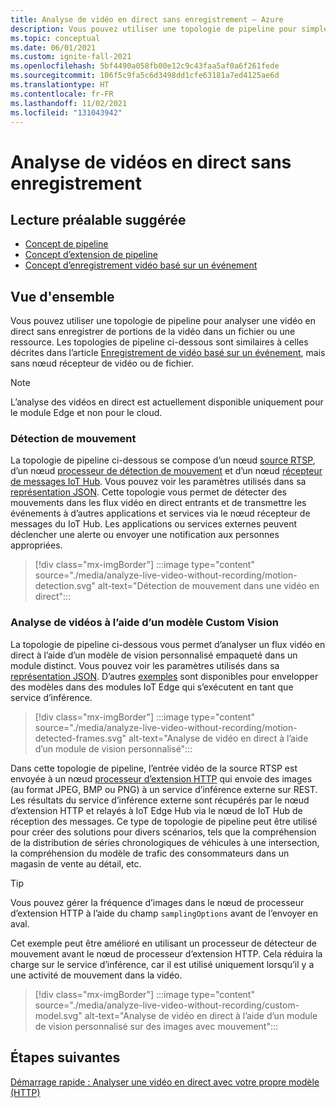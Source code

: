 ```yaml
---
title: Analyse de vidéo en direct sans enregistrement – Azure
description: Vous pouvez utiliser une topologie de pipeline pour simplement extraire des analyses d’un flux vidéo en direct, sans avoir à les enregistrer en périphérie ou dans le cloud. Cet article aborde ce concept.
ms.topic: conceptual
ms.date: 06/01/2021
ms.custom: ignite-fall-2021
ms.openlocfilehash: 5bf4490a058fb00e12c9c43faa5af0a6f261fede
ms.sourcegitcommit: 106f5c9fa5c6d3498dd1cfe63181a7ed4125ae6d
ms.translationtype: HT
ms.contentlocale: fr-FR
ms.lasthandoff: 11/02/2021
ms.locfileid: "131043942"
---
```

# <a name="analyzing-live-videos-without-recording"></a>Analyse de vidéos en direct sans enregistrement


## <a name="suggested-pre-reading"></a>Lecture préalable suggérée 

* [Concept de pipeline](pipeline.md)
* [Concept d’extension de pipeline](pipeline-extension.md)
* [Concept d’enregistrement vidéo basé sur un événement](event-based-video-recording-concept.md)

## <a name="overview"></a>Vue d'ensemble  

Vous pouvez utiliser une topologie de pipeline pour analyser une vidéo en direct sans enregistrer de portions de la vidéo dans un fichier ou une ressource. Les topologies de pipeline ci-dessous sont similaires à celles décrites dans l’article [Enregistrement de vidéo basé sur un événement](event-based-video-recording-concept.md), mais sans nœud récepteur de vidéo ou de fichier.

> [!NOTE]
> L’analyse des vidéos en direct est actuellement disponible uniquement pour le module Edge et non pour le cloud.

### <a name="motion-detection"></a>Détection de mouvement

La topologie de pipeline ci-dessous se compose d’un nœud [source RTSP](pipeline.md#rtsp-source), d’un nœud [processeur de détection de mouvement](pipeline.md#motion-detection-processor) et d’un nœud [récepteur de messages IoT Hub](pipeline.md#iot-hub-message-sink). Vous pouvez voir les paramètres utilisés dans sa [représentation JSON](https://github.com/Azure/video-analyzer/blob/main/pipelines/live/topologies/motion-detection/topology.json). Cette topologie vous permet de détecter des mouvements dans les flux vidéo en direct entrants et de transmettre les événements à d’autres applications et services via le nœud récepteur de messages du IoT Hub. Les applications ou services externes peuvent déclencher une alerte ou envoyer une notification aux personnes appropriées.

> [!div class="mx-imgBorder"]
> :::image type="content" source="./media/analyze-live-video-without-recording/motion-detection.svg" alt-text="Détection de mouvement dans une vidéo en direct":::

### <a name="analyzing-video-using-a-custom-vision-model"></a>Analyse de vidéos à l’aide d’un modèle Custom Vision 

La topologie de pipeline ci-dessous vous permet d’analyser un flux vidéo en direct à l’aide d’un modèle de vision personnalisé empaqueté dans un module distinct. Vous pouvez voir les paramètres utilisés dans sa [représentation JSON](https://github.com/Azure/video-analyzer/blob/main/pipelines/live/topologies/httpExtension/topology.json). D’autres [exemples](https://github.com/Azure/video-analyzer/tree/main/edge-modules/extensions) sont disponibles pour envelopper des modèles dans des modules IoT Edge qui s’exécutent en tant que service d’inférence.

> [!div class="mx-imgBorder"]
> :::image type="content" source="./media/analyze-live-video-without-recording/motion-detected-frames.svg" alt-text="Analyse de vidéo en direct à l’aide d’un module de vision personnalisé":::

Dans cette topologie de pipeline, l’entrée vidéo de la source RTSP est envoyée à un nœud [processeur d’extension HTTP](pipeline.md#http-extension-processor) qui envoie des images (au format JPEG, BMP ou PNG) à un service d’inférence externe sur REST. Les résultats du service d’inférence externe sont récupérés par le nœud d’extension HTTP et relayés à IoT Edge Hub via le nœud de IoT Hub de réception des messages. Ce type de topologie de pipeline peut être utilisé pour créer des solutions pour divers scénarios, tels que la compréhension de la distribution de séries chronologiques de véhicules à une intersection, la compréhension du modèle de trafic des consommateurs dans un magasin de vente au détail, etc.

>[!TIP]
> Vous pouvez gérer la fréquence d’images dans le nœud de processeur d’extension HTTP à l’aide du champ `samplingOptions` avant de l’envoyer en aval.

Cet exemple peut être amélioré en utilisant un processeur de détecteur de mouvement avant le nœud de processeur d’extension HTTP. Cela réduira la charge sur le service d’inférence, car il est utilisé uniquement lorsqu’il y a une activité de mouvement dans la vidéo.

> [!div class="mx-imgBorder"]
> :::image type="content" source="./media/analyze-live-video-without-recording/custom-model.svg" alt-text="Analyse de vidéo en direct à l’aide d’un module de vision personnalisé sur des images avec mouvement":::

## <a name="next-steps"></a>Étapes suivantes

[Démarrage rapide : Analyser une vidéo en direct avec votre propre modèle (HTTP)](analyze-live-video-use-your-model-http.md)
